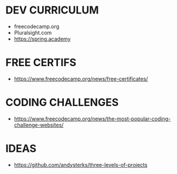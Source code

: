 # DEV CURRICULUM
* freecodecamp.org
* Pluralsight.com
* https://spring.academy

# FREE CERTIFS
* https://www.freecodecamp.org/news/free-certificates/

# CODING CHALLENGES
* https://www.freecodecamp.org/news/the-most-popular-coding-challenge-websites/



# IDEAS
* https://github.com/andysterks/three-levels-of-projects

